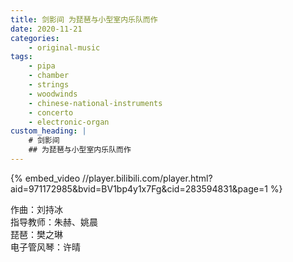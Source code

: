 ```yaml
---
title: 剑影间 为琵琶与小型室内乐队而作
date: 2020-11-21
categories:
    - original-music
tags:
    - pipa
    - chamber
    - strings
    - woodwinds
    - chinese-national-instruments
    - concerto
    - electronic-organ
custom_heading: |
    # 剑影间
    ## 为琵琶与小型室内乐队而作
---
```


{% embed_video //player.bilibili.com/player.html?aid=971172985&bvid=BV1bp4y1x7Fg&cid=283594831&page=1 %}

作曲：刘持冰  
指导教师：朱赫、姚晨  
琵琶：樊之琳  
电子管风琴：许晴